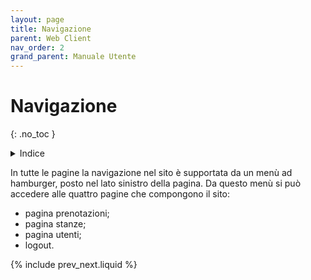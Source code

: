 ```yaml
---
layout: page
title: Navigazione
parent: Web Client
nav_order: 2
grand_parent: Manuale Utente
---
```

# Navigazione
{: .no_toc }
<details closed markdown="block">
  <summary>
    Indice
  </summary>
  {: .text-delta }
1. TOC
{:toc}
</details>

In tutte le pagine la navigazione nel sito è supportata da un menù ad hamburger, posto nel lato sinistro della pagina.
Da questo menù si può accedere alle quattro pagine che compongono il sito:
- pagina prenotazioni;
- pagina stanze;
- pagina utenti;
- logout.

{% include prev_next.liquid %}